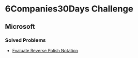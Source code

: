 # 6Companies30Days Challenge
## Microsoft

### Solved Problems
- [Evaluate Reverse Polish Notation](./Evaluate-Reverse-Polish-Notation.md)